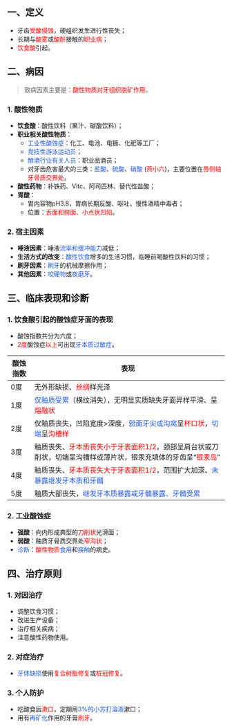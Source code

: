 ## 一、定义
* 牙齿<font color="#ff0000">受酸侵蚀</font>，硬组织发生进行性丧失；
* 长期与<font color="#ff0000">酸雾</font>或<font color="#ff0000">酸酐</font>接触的<font color="#ff0000">职业病</font>；
* <font color="#ff0000">饮食酸</font>引起。

## 二、病因
> 致病因素主要是：<font color="#ff0000">酸性物质对牙组织脱矿作用</font>。
### 1. 酸性物质
* **饮食酸**：酸性饮料（果汁、碳酸饮料）；
* **职业相关酸性物质**：
	* <font color="#245bdb">工业性酸蚀症</font>：化工、电池、电镀、化肥等工厂；
	* <font color="#245bdb">竞技性游泳运动员</font>；
	* <font color="#245bdb">酿酒行业有关人员</font>：职业品酒员；
	* 对牙齿危害最大的三类：<font color="#245bdb">盐酸</font>、<font color="#245bdb">硫酸</font>、<font color="#245bdb">硝酸</font> (<font color="#ff0000">燕小六</font>)，主要位置在<font color="#ff0000">唇侧轴牙骨质交界处</font>。
* **酸性药物**：补铁药、Vitc、阿司匹林、替代性盐酸；
* **胃酸**：
	* 胃内容物pH3.8，胃病长期反酸、呕吐，慢性酒精中毒者；
	* 位置：<font color="#ff0000">舌面和腭面、小点状凹陷</font>。
### 2. 宿主因素
* **唾液因素**：唾液<font color="#245bdb">流率和缓冲能力</font>减低；
* **生活方式的改变**：<font color="#245bdb">酸性饮食</font>增多的生活习惯，临睡前喝酸性饮料的习惯；
* **刷牙因素**：<font color="#245bdb">刷牙</font>的机械摩擦作用；
* **其他因素**：<font color="#245bdb">咬硬物</font>或<font color="#245bdb">夜磨牙</font>。

## 三、临床表现和诊断
### 1. 饮食酸引起的酸蚀症牙面的表现
* 酸蚀指数共分为六度；
* <font color="#ff0000">2度</font>酸蚀症<font color="#ff0000">以上</font>可出现<font color="#245bdb">牙本质过敏症</font>。

| 酸蚀指数 | 表现                                                                                                                                                    |
| ---- | ----------------------------------------------------------------------------------------------------------------------------------------------------- |
| 0度   | 无外形缺损、<font color="#ff0000">丝绸</font>样光泽                                                                                                              |
| 1度   | <font color="#245bdb">仅釉质受累</font>（横纹消失），无明显实质缺失牙面异样平滑、呈<font color="#ff0000">熔融状</font>                                                              |
| 2度   | 仅釉质丧失，凹陷宽度>深度，<font color="#245bdb">𬌗面牙尖或沟窝</font>呈<font color="#ff0000">杯口状</font>，<font color="#245bdb">切端</font>呈<font color="#ff0000">沟槽样</font> |
| 3度   | 釉质丧失、<font color="#ff0000">牙本质丧失小于牙表面积1/2</font>，颈部呈肩台状或刀削状，切端呈沟槽样或薄片状，银汞充填体的牙齿呈“<font color="#ff0000">银汞岛</font>”                                    |
| 4度   | 釉质丧失、<font color="#ff0000">牙本质丧失大于牙表面积1/2</font>，范围扩大加深、<font color="#245bdb">未暴露继发牙本质和牙髓</font>                                                      |
| 5度   | 釉质大部丧失，<font color="#245bdb">继发牙本质暴露或牙髓暴露、牙髓受累</font>                                                                                                                              |
### 2. 工业酸蚀症
* **强酸**：向内形成典型的<font color="#ff0000">刀削状</font>光滑面；
* **弱酸**：釉质牙骨质交界处<font color="#ff0000">窄沟状</font>；
* <font color="#245bdb">诊断</font>：<font color="#ff0000">酸性物质</font><font color="#245bdb">食用</font>和<font color="#245bdb">接触</font>的病史。

## 四、治疗原则
### 1. 对因治疗
* 调整饮食习惯；
* 改进生产设备；
* 治疗相关疾病；
* 注意酸性药物使用。
### 2. 对症治疗
* <font color="#245bdb">牙体缺损</font>使用<font color="#ff0000">复合树脂修复</font>或<font color="#ff0000">桩冠修复</font>。
### 3. 个人防护
* 吃酸食后<font color="#ff0000">漱口</font>，定期用<font color="#245bdb">3%的小苏打溶液</font>漱口；
* 用有<font color="#245bdb">再矿化</font>作用的牙膏<font color="#ff0000">刷牙</font>。







